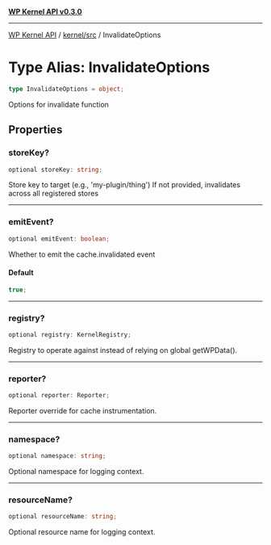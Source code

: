 [**WP Kernel API v0.3.0**](../../../README.md)

---

[WP Kernel API](../../../README.md) / [kernel/src](../README.md) / InvalidateOptions

# Type Alias: InvalidateOptions

```ts
type InvalidateOptions = object;
```

Options for invalidate function

## Properties

### storeKey?

```ts
optional storeKey: string;
```

Store key to target (e.g., 'my-plugin/thing')
If not provided, invalidates across all registered stores

---

### emitEvent?

```ts
optional emitEvent: boolean;
```

Whether to emit the cache.invalidated event

#### Default

```ts
true;
```

---

### registry?

```ts
optional registry: KernelRegistry;
```

Registry to operate against instead of relying on global getWPData().

---

### reporter?

```ts
optional reporter: Reporter;
```

Reporter override for cache instrumentation.

---

### namespace?

```ts
optional namespace: string;
```

Optional namespace for logging context.

---

### resourceName?

```ts
optional resourceName: string;
```

Optional resource name for logging context.

